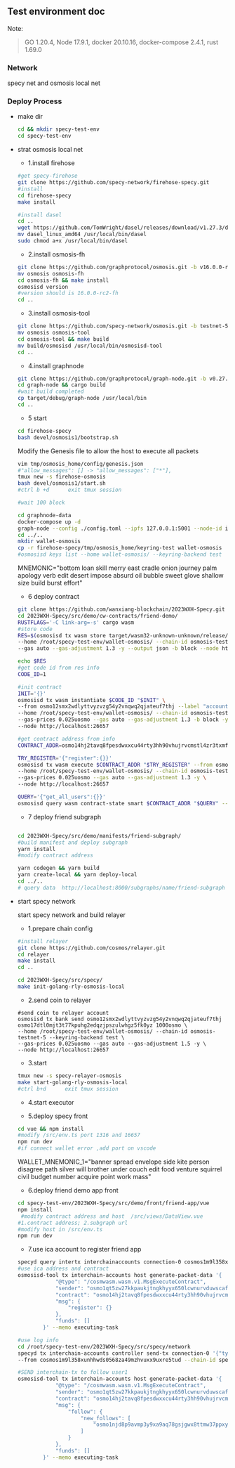 ## Test environment doc

Note: 
> GO 1.20.4,  Node 17.9.1, docker 20.10.16, docker-compose 2.4.1, rust 1.69.0

### Network
specy net and osmosis local net

### Deploy Process
- make dir
    ```bash
    cd && mkdir specy-test-env
    cd specy-test-env
    ```
- strat osmosis local net

    - 1.install firehose 
    ```bash
    #get specy-firehose
    git clone https://github.com/specy-network/firehose-specy.git
    #install
    cd firehose-specy
    make install

    #install dasel
    cd ..
    wget https://github.com/TomWright/dasel/releases/download/v1.27.3/dasel_linux_amd64
    mv dasel_linux_amd64 /usr/local/bin/dasel 
    sudo chmod a+x /usr/local/bin/dasel

    ```
    - 2.install osmosis-fh
    ```bash
    git clone https://github.com/graphprotocol/osmosis.git -b v16.0.0-rc2-fh
    mv osmosis osmosis-fh
    cd osmosis-fh && make install
    osmosisd version
    #version should is 16.0.0-rc2-fh
    cd ..
    ```

    - 3.install osmosis-tool
    ```bash
    git clone https://github.com/specy-network/osmosis.git -b testnet-5-specy-tool
    mv osmosis osmosis-tool
    cd osmosis-tool && make build
    mv build/osmosisd /usr/local/bin/osmosisd-tool
    cd ..
    ```
    - 4.install graphnode
    ```bash
    git clone https://github.com/graphprotocol/graph-node.git -b v0.27.0
    cd graph-node && cargo build
    #wait build completed
    cp target/debug/graph-node /usr/local/bin
    cd ..

    ```
    - 5 start
    ```bash
    cd firehose-specy
    bash devel/osmosis1/bootstrap.sh
    ```
    Modify the Genesis file to allow the host to execute all packets
    ```bash
    vim tmp/osmosis_home/config/genesis.json
    #"allow_messages": [] -> "allow_messages": ["*"],
    tmux new -s firehose-osmosis
    bash devel/osmosis1/start.sh
    #ctrl b +d      exit tmux session

    #wait 100 block

    cd graphnode-data
    docker-compose up -d
    graph-node --config ./config.toml --ipfs 127.0.0.1:5001 --node-id index_node_cosmos_1 &> ./logs/graphnode.log &
    cd ../..
    mkdir wallet-osmosis
    cp -r firehose-specy/tmp/osmosis_home/keyring-test wallet-osmosis
    #osmosisd keys list --home wallet-osmosis/ --keyring-backend test


    ```
    MNEMONIC="bottom loan skill merry east cradle onion journey palm apology verb edit desert impose absurd oil bubble sweet glove shallow size build burst effort"

  
    - 6 deploy contract
    ```bash
    git clone https://github.com/wanxiang-blockchain/2023WXH-Specy.git
    cd 2023WXH-Specy/src/demo/cw-contracts/friend-demo/
    RUSTFLAGS='-C link-arg=-s' cargo wasm
    #store code
    RES=$(osmosisd tx wasm store target/wasm32-unknown-unknown/release/cw_tpl_osmosis.wasm --from osmo12smx2wdlyttvyzvzg54y2vnqwq2qjateuf7thj \
    --home /root/specy-test-env/wallet-osmosis/ --chain-id osmosis-testnet-5 --keyring-backend test --gas-prices 0.1uosmo \
    --gas auto --gas-adjustment 1.3 -y --output json -b block --node http://localhost:26657 )

    echo $RES
    #get code id from res info
    CODE_ID=1

    #init contract
    INIT='{}'
    osmosisd tx wasm instantiate $CODE_ID "$INIT" \
    --from osmo12smx2wdlyttvyzvzg54y2vnqwq2qjateuf7thj --label "account contract" \
    --home /root/specy-test-env/wallet-osmosis/ --chain-id osmosis-testnet-5 --keyring-backend test \
    --gas-prices 0.025uosmo --gas auto --gas-adjustment 1.3 -b block -y --no-admin \
    --node http://localhost:26657

    #get contract address from info
    CONTRACT_ADDR=osmo14hj2tavq8fpesdwxxcu44rty3hh90vhujrvcmstl4zr3txmfvw9sq2r9g9

    TRY_REGISTER='{"register":{}}'
    osmosisd tx wasm execute $CONTRACT_ADDR "$TRY_REGISTER" --from osmo12smx2wdlyttvyzvzg54y2vnqwq2qjateuf7thj \
    --home /root/specy-test-env/wallet-osmosis/ --chain-id osmosis-testnet-5 --keyring-backend test \
    --gas-prices 0.025uosmo --gas auto --gas-adjustment 1.3 -y \
    --node http://localhost:26657

    QUERY='{"get_all_users":{}}'
    osmosisd query wasm contract-state smart $CONTRACT_ADDR "$QUERY" --output json   --node http://localhost:26657
    ```
    - 7 deploy friend subgraph
    ```bash
    
    cd 2023WXH-Specy/src/demo/manifests/friend-subgraph/
    #build manifest and deploy subgraph
    yarn install
    #modify contract address

    yarn codegen && yarn build
    yarn create-local && yarn deploy-local
    cd ../..
    # query data  http://localhost:8000/subgraphs/name/friend-subgraph
    ```





- start specy network

    start specy network and build relayer
    
    - 1.prepare chain config
    
   

    ```bash
    #install relayer
    git clone https://github.com/cosmos/relayer.git
    cd relayer 
    make install
    cd ..

    cd 2023WXH-Specy/src/specy/
    make init-golang-rly-osmosis-local

    ```

    - 2.send coin to relayer
    ```
    #send coin to relayer account
    osmosisd tx bank send osmo12smx2wdlyttvyzvzg54y2vnqwq2qjateuf7thj       osmo17dtl0mjt3t77kpuhg2edqzjpszulwhgz5fk0yz 1000osmo \
    --home /root/specy-test-env/wallet-osmosis/ --chain-id osmosis-testnet-5 --keyring-backend test \
    --gas-prices 0.025uosmo --gas auto --gas-adjustment 1.5 -y \
    --node http://localhost:26657 
    ```
    - 3.start
    ```bash
    tmux new -s specy-relayer-osmosis
    make start-golang-rly-osmosis-local
    #ctrl b+d      exit tmux session
    ```

    - 4.start executor

    - 5.deploy specy front 
    ```bash
    cd vue && npm install
    #modify /src/env.ts port 1316 and 16657
    npm run dev
    #if connect wallet error ,add port on vscode 
    ```
    WALLET_MNEMONIC_1="banner spread envelope side kite person disagree path silver will brother under couch edit food venture squirrel civil budget number acquire point work mass"

    - 6.deploy friend demo app front
    ```bash
    cd specy-test-env/2023WXH-Specy/src/demo/front/friend-app/vue
    npm install
     #modify contract address and host  /src/views/DataView.vue 
    #1.contract address; 2.subgraph url 
    #modify host in /src/env.ts
    npm run dev
    ```
    - 7.use ica account to register friend app

    ```bash
    specyd query intertx interchainaccounts connection-0 cosmos1m9l358xunhhwds0568za49mzhvuxx9uxre5tud  --node http://localhost:16657
    #use ica address and contract
    osmosisd-tool tx interchain-accounts host generate-packet-data '{
                "@type": "/cosmwasm.wasm.v1.MsgExecuteContract",
                "sender": "osmo1qt5zw27kkpaukjtngkhyyx650lcwnurvduwscafz5pzrgt97ttlqs6fxxj",
                "contract": "osmo14hj2tavq8fpesdwxxcu44rty3hh90vhujrvcmstl4zr3txmfvw9sq2r9g9",
                "msg": {
                    "register": {}
                },
                "funds": []
            }' --memo executing-task

    #use log info
    cd /root/specy-test-env/2023WXH-Specy/src/specy/network
    specyd tx interchain-accounts controller send-tx connection-0 '{"type":"TYPE_EXECUTE_TX","data":"CrwBCiQvY29zbXdhc20ud2FzbS52MS5Nc2dFeGVjdXRlQ29udHJhY3QSkwEKP29zbW8xcHR4d2dweHo4cXg0eDlsczZrNDNjMnM0cHRrZXZyOHB1bm4yd2V2azkyM2VzcGptNHhucXdmcjJrNxI/b3NtbzE0aGoydGF2cThmcGVzZHd4eGN1NDRydHkzaGg5MHZodWpydmNtc3RsNHpyM3R4bWZ2dzlzcTJyOWc5Gg97InJlZ2lzdGVyIjp7fX0=","memo":"executing-task"}' \
    --from cosmos1m9l358xunhhwds0568za49mzhvuxx9uxre5tud --chain-id specy-test-102 --home ./data/specy-test-102 --node tcp://localhost:16657 --keyring-backend test -y 

    #SEND interchain-tx to follow user1
    osmosisd-tool tx interchain-accounts host generate-packet-data '{
                "@type": "/cosmwasm.wasm.v1.MsgExecuteContract",
                "sender": "osmo1qt5zw27kkpaukjtngkhyyx650lcwnurvduwscafz5pzrgt97ttlqs6fxxj",
                "contract": "osmo14hj2tavq8fpesdwxxcu44rty3hh90vhujrvcmstl4zr3txmfvw9sq2r9g9",
                "msg": {
                    "follow": {
                        "new_follows": [
                            "osmo1njd8p9avmp3y9xa9aq78gsjgwx8ttmw37ppxy2"
                        ]
                    }
                },
                "funds": []
            }' --memo executing-task
    ```


